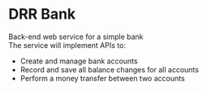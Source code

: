 # DRR Bank

Back-end web service for a simple bank <br>
The service will implement APIs to:
  * Create and manage bank accounts
  * Record and save all balance changes for all accounts
  * Perform a money transfer between two accounts
